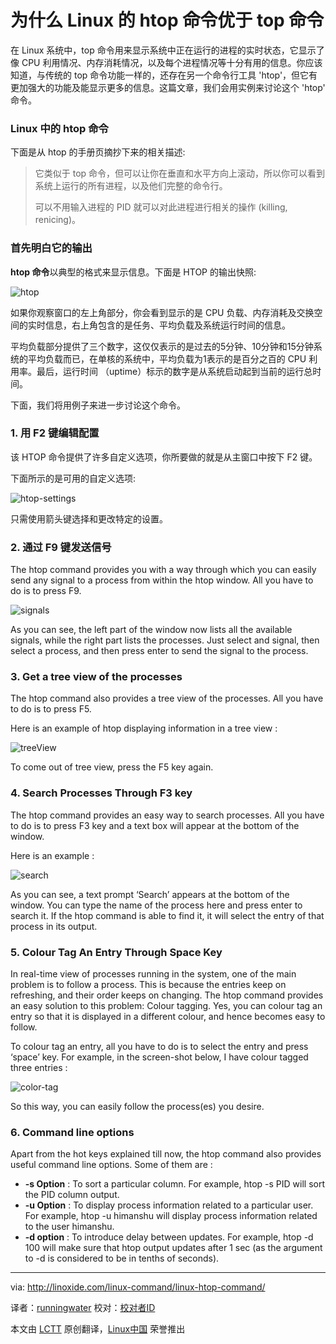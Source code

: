 为什么 Linux 的 htop 命令优于 top 命令
================================================================================
在 Linux 系统中，top 命令用来显示系统中正在运行的进程的实时状态，它显示了像 CPU 利用情况、内存消耗情况，以及每个进程情况等十分有用的信息。你应该知道，与传统的 top 命令功能一样的，还存在另一个命令行工具 'htop'，但它有更加强大的功能及能显示更多的信息。这篇文章，我们会用实例来讨论这个 'htop' 命令。

### Linux 中的 htop 命令 ###

下面是从 htop 的手册页摘抄下来的相关描述: 

> 它类似于 top 命令，但可以让你在垂直和水平方向上滚动，所以你可以看到系统上运行的所有进程，以及他们完整的命令行。
> 
> 可以不用输入进程的 PID 就可以对此进程进行相关的操作 (killing, renicing)。 

### 首先明白它的输出 ###

**htop 命令**以典型的格式来显示信息。下面是 HTOP 的输出快照:

![htop](http://linoxide.com/wp-content/uploads/2014/01/htop.png)

如果你观察窗口的左上角部分，你会看到显示的是 CPU 负载、内存消耗及交换空间的实时信息，右上角包含的是任务、平均负载及系统运行时间的信息。

平均负载部分提供了三个数字，这仅仅表示的是过去的5分钟、10分钟和15分钟系统的平均负载而已，在单核的系统中，平均负载为1表示的是百分之百的 CPU 利用率。最后，运行时间 （uptime）标示的数字是从系统启动起到当前的运行总时间。

下面，我们将用例子来进一步讨论这个命令。

### 1. 用 F2 键编辑配置 ###

该 HTOP 命令提供了许多自定义选项，你所要做的就是从主窗口中按下 F2 键。

下面所示的是可用的自定义选项:

![htop-settings](http://linoxide.com/wp-content/uploads/2014/01/htop-settings.png)

只需使用箭头键选择和更改特定的设置。

### 2. 通过 F9 键发送信号 ###

The htop command provides you with a way through which you can easily send any signal to a process from within the htop window. All you have to do is to press F9.

![signals](http://linoxide.com/wp-content/uploads/2014/01/signals.png)

As you can see, the left part of the window now lists all the available signals, while the right part lists the processes. Just select and signal, then select a process, and then press enter to send the signal to the process.

### 3. Get a tree view of the processes ###

The htop command also provides a tree view of the processes. All you have to do is to press F5.

Here is an example of htop displaying information in a tree view :

![treeView](http://linoxide.com/wp-content/uploads/2014/01/treeView.png)

To come out of tree view, press the F5 key again.

### 4. Search Processes Through F3 key ###

The htop command provides an easy way to search processes. All you have to do is to press F3 key and a text box will appear at the bottom of the window.

Here is an example :

![search](http://linoxide.com/wp-content/uploads/2014/01/search1.png)

As you can see, a text prompt ‘Search’ appears at the bottom of the window. You can type the name of the process here and press enter to search it. If the htop command is able to find it, it will select the entry of that process in its output.

### 5. Colour Tag An Entry Through Space Key ###

In real-time view of processes running in the system, one of the main problem is to follow a process. This is because the entries keep on refreshing, and their order keeps on changing. The htop command provides an easy solution to this problem: Colour tagging. Yes, you can colour tag an entry so that it is displayed in a different colour, and hence becomes easy to follow.

To colour tag an entry, all you have to do is to select the entry and press ‘space’ key. For example, in the screen-shot below, I have colour tagged three entries :

![color-tag](http://linoxide.com/wp-content/uploads/2014/01/color-tag.png)

So this way, you can easily follow the process(es) you desire.

### 6. Command line options ###

Apart from the hot keys explained till now, the htop command also provides useful command line options. Some of them are :

- **-s Option** : To sort a particular column. For example, htop -s PID will sort the PID column output.
- **-u Option** : To display process information related to a particular user. For example, htop -u himanshu will display process information related to the user himanshu.
- **-d option** : To introduce delay between updates. For example, htop -d 100 will make sure that htop output updates after 1 sec (as the argument to -d is considered to be in tenths of seconds).

--------------------------------------------------------------------------------

via: http://linoxide.com/linux-command/linux-htop-command/

译者：[runningwater](https://github.com/runningwater) 校对：[校对者ID](https://github.com/校对者ID)

本文由 [LCTT](https://github.com/LCTT/TranslateProject) 原创翻译，[Linux中国](http://linux.cn/) 荣誉推出